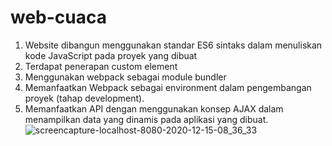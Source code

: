 # web-cuaca
1. Website dibangun menggunakan standar ES6 sintaks dalam menuliskan kode JavaScript pada proyek yang dibuat
2. Terdapat penerapan custom element
3. Menggunakan webpack sebagai module bundler
4. Memanfaatkan Webpack sebagai environment dalam pengembangan proyek (tahap development).
5. Memanfaatkan API dengan menggunakan konsep AJAX dalam menampilkan data yang dinamis pada aplikasi yang dibuat.
![screencapture-localhost-8080-2020-12-15-08_36_33](https://user-images.githubusercontent.com/50267676/102156843-02150e80-3eb1-11eb-9d75-a5423a9ed197.png)

